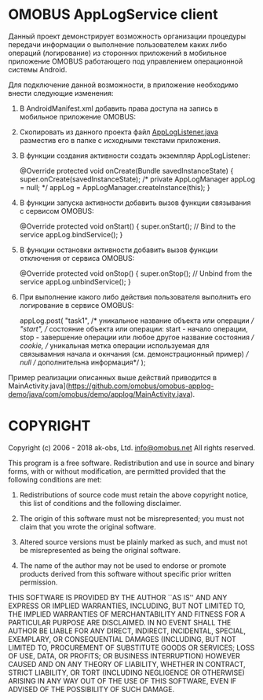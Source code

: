 # OMOBUS AppLogService client

Данный проект демонстрирует возможность организации процедуры передачи информации о 
выполнение пользователем каких либо операций (логирование) из сторонних приложений 
в мобильное приложение OMOBUS работающего под управлением операционной системы Android.

Для подключение данной возможности, в приложение необходимо внести следующие изменения:

1. В AndroidManifest.xml добавить права доступа на запись в мобильное приложение OMOBUS:

    <uses-permission android:name="omobus.permission.WRITE_ACCESS" />

2. Скопировать из данного проекта файл [AppLogListener.java](https://github.com/omobus/omobus-applog-demo/java/com/omobus/AppLogManager.java)
разместив его в папке с исходными текстами приложения.

3. В функции создания активности создать экземпляр AppLogListener:

    @Override protected void onCreate(Bundle savedInstanceState) {
	super.onCreate(savedInstanceState);
	/* private AppLogManager appLog = null; */
	appLog = AppLogManager.createInstance(this);
    }

4. В функции запуска активности добавить вызов функции связывания с сервисом OMOBUS:

    @Override protected void onStart() {
	super.onStart();
	// Bind to the service
        appLog.bindService();
    }

5. В функции остановки активности добавить вызов функции отключения от сервиса OMOBUS:

    @Override protected void onStop() {
	super.onStop();
        // Unbind from the service
        appLog.unbindService();
    }

6. При выполнение какого либо действия пользователя выполнить его логирование в сервисе OMOBUS:

    appLog.post(
	"task1", /* уникальное название объекта или операции */
	"start", /* состояние объекта или операции: start - начало операции, stop - завершение операции или любое другое название состояния */
	cookie, /* уникальная метка операции используемая для связывамния начала и окнчания (см. демонстрационный пример) */
	null /* дополнительна информация*/
    );

Пример реализации описанных выше действий приводится в MainActivity.java](https://github.com/omobus/omobus-applog-demo/java/com/omobus/demo/applog/MainActivity.java).


# COPYRIGHT

Copyright (c) 2006 - 2018 ak-obs, Ltd. <info@omobus.net>
All rights reserved.

This program is a free software. Redistribution and use in source
and binary forms, with or without modification, are permitted provided
that the following conditions are met:

1. Redistributions of source code must retain the above copyright
   notice, this list of conditions and the following disclaimer.

2. The origin of this software must not be misrepresented; you must
   not claim that you wrote the original software.

3. Altered source versions must be plainly marked as such, and must
   not be misrepresented as being the original software.

4. The name of the author may not be used to endorse or promote
   products derived from this software without specific prior written
   permission.

THIS SOFTWARE IS PROVIDED BY THE AUTHOR ``AS IS'' AND ANY EXPRESS
OR IMPLIED WARRANTIES, INCLUDING, BUT NOT LIMITED TO, THE IMPLIED
WARRANTIES OF MERCHANTABILITY AND FITNESS FOR A PARTICULAR PURPOSE
ARE DISCLAIMED.  IN NO EVENT SHALL THE AUTHOR BE LIABLE FOR ANY
DIRECT, INDIRECT, INCIDENTAL, SPECIAL, EXEMPLARY, OR CONSEQUENTIAL
DAMAGES (INCLUDING, BUT NOT LIMITED TO, PROCUREMENT OF SUBSTITUTE
GOODS OR SERVICES; LOSS OF USE, DATA, OR PROFITS; OR BUSINESS
INTERRUPTION) HOWEVER CAUSED AND ON ANY THEORY OF LIABILITY,
WHETHER IN CONTRACT, STRICT LIABILITY, OR TORT (INCLUDING
NEGLIGENCE OR OTHERWISE) ARISING IN ANY WAY OUT OF THE USE OF THIS
SOFTWARE, EVEN IF ADVISED OF THE POSSIBILITY OF SUCH DAMAGE.
